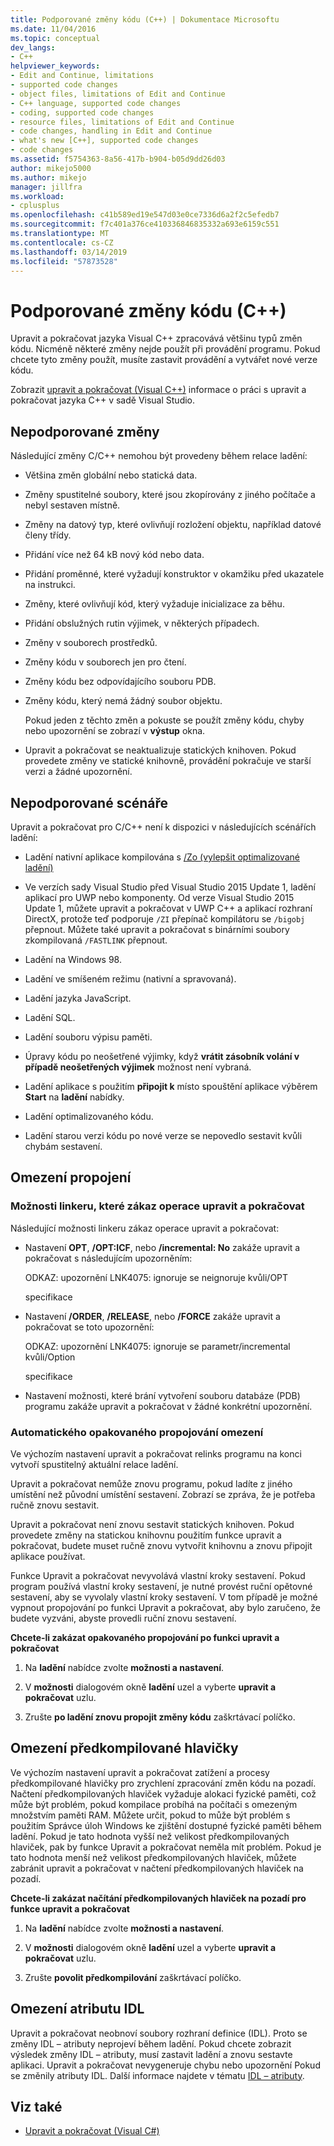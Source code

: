 ```yaml
---
title: Podporované změny kódu (C++) | Dokumentace Microsoftu
ms.date: 11/04/2016
ms.topic: conceptual
dev_langs:
- C++
helpviewer_keywords:
- Edit and Continue, limitations
- supported code changes
- object files, limitations of Edit and Continue
- C++ language, supported code changes
- coding, supported code changes
- resource files, limitations of Edit and Continue
- code changes, handling in Edit and Continue
- what's new [C++], supported code changes
- code changes
ms.assetid: f5754363-8a56-417b-b904-b05d9dd26d03
author: mikejo5000
ms.author: mikejo
manager: jillfra
ms.workload:
- cplusplus
ms.openlocfilehash: c41b589ed19e547d03e0ce7336d6a2f2c5efedb7
ms.sourcegitcommit: f7c401a376ce410336846835332a693e6159c551
ms.translationtype: MT
ms.contentlocale: cs-CZ
ms.lasthandoff: 03/14/2019
ms.locfileid: "57873528"
---
```

# <a name="supported-code-changes-c"></a>Podporované změny kódu (C++)
Upravit a pokračovat jazyka Visual C++ zpracovává většinu typů změn kódu. Nicméně některé změny nejde použít při provádění programu. Pokud chcete tyto změny použít, musíte zastavit provádění a vytvářet nové verze kódu.

 Zobrazit [upravit a pokračovat (Visual C++)](../debugger/edit-and-continue-visual-cpp.md) informace o práci s upravit a pokračovat jazyka C++ v sadě Visual Studio.

##  <a name="BKMK_Unsupported_changes"></a> Nepodporované změny
 Následující změny C/C++ nemohou být provedeny během relace ladění:

- Většina změn globální nebo statická data.

- Změny spustitelné soubory, které jsou zkopírovány z jiného počítače a nebyl sestaven místně.

- Změny na datový typ, které ovlivňují rozložení objektu, například datové členy třídy.

- Přidání více než 64 kB nový kód nebo data.

- Přidání proměnné, které vyžadují konstruktor v okamžiku před ukazatele na instrukci.

- Změny, které ovlivňují kód, který vyžaduje inicializace za běhu.

- Přidání obslužných rutin výjimek, v některých případech.

- Změny v souborech prostředků.

- Změny kódu v souborech jen pro čtení.

- Změny kódu bez odpovídajícího souboru PDB.

- Změny kódu, který nemá žádný soubor objektu.

  Pokud jeden z těchto změn a pokuste se použít změny kódu, chyby nebo upozornění se zobrazí v **výstup** okna.

- Upravit a pokračovat se neaktualizuje statických knihoven. Pokud provedete změny ve statické knihovně, provádění pokračuje ve starší verzi a žádné upozornění.

##  <a name="BKMK_Unsupported_scenarios"></a> Nepodporované scénáře
 Upravit a pokračovat pro C/C++ není k dispozici v následujících scénářích ladění:

-   Ladění nativní aplikace kompilována s [/Zo (vylepšit optimalizované ladění)](/cpp/build/reference/zo-enhance-optimized-debugging)

-   Ve verzích sady Visual Studio před Visual Studio 2015 Update 1, ladění aplikací pro UWP nebo komponenty. Od verze Visual Studio 2015 Update 1, můžete upravit a pokračovat v UWP C++ a aplikací rozhraní DirectX, protože teď podporuje `/ZI` přepínač kompilátoru se `/bigobj` přepnout. Můžete také upravit a pokračovat s binárními soubory zkompilovaná `/FASTLINK` přepnout.

-   Ladění na Windows 98.

-   Ladění ve smíšeném režimu (nativní a spravovaná).

-   Ladění jazyka JavaScript.

-   Ladění SQL.

-   Ladění souboru výpisu paměti.

-   Úpravy kódu po neošetřené výjimky, když **vrátit zásobník volání v případě neošetřených výjimek** možnost není vybraná.

-   Ladění aplikace s použitím **připojit k** místo spouštění aplikace výběrem **Start** na **ladění** nabídky.

-   Ladění optimalizovaného kódu.

-   Ladění starou verzi kódu po nové verze se nepovedlo sestavit kvůli chybám sestavení.

##  <a name="BKMK_Linking_limitations"></a> Omezení propojení

###  <a name="BKMK_Linker_options_that_disable_Edit_and_Continue"></a> Možnosti linkeru, které zákaz operace upravit a pokračovat
 Následující možnosti linkeru zákaz operace upravit a pokračovat:

-   Nastavení **OPT**, **/OPT:ICF**, nebo **/incremental: No** zakáže upravit a pokračovat s následujícím upozorněním:

     ODKAZ: upozornění LNK4075: ignoruje se neignoruje kvůli/OPT

     specifikace

-   Nastavení **/ORDER**, **/RELEASE**, nebo **/FORCE** zakáže upravit a pokračovat se toto upozornění:

     ODKAZ: upozornění LNK4075: ignoruje se parametr/incremental kvůli/Option

     specifikace

-   Nastavení možnosti, které brání vytvoření souboru databáze (PDB) programu zakáže upravit a pokračovat v žádné konkrétní upozornění.

###  <a name="BKMK_Auto_relinking_limitations"></a> Automatického opakovaného propojování omezení
 Ve výchozím nastavení upravit a pokračovat relinks programu na konci vytvoří spustitelný aktuální relace ladění.

 Upravit a pokračovat nemůže znovu programu, pokud ladíte z jiného umístění než původní umístění sestavení. Zobrazí se zpráva, že je potřeba ručně znovu sestavit.

 Upravit a pokračovat není znovu sestavit statických knihoven. Pokud provedete změny na statickou knihovnu použitím funkce upravit a pokračovat, budete muset ručně znovu vytvořit knihovnu a znovu připojit aplikace používat.

 Funkce Upravit a pokračovat nevyvolává vlastní kroky sestavení. Pokud program používá vlastní kroky sestavení, je nutné provést ruční opětovné sestavení, aby se vyvolaly vlastní kroky sestavení. V tom případě je možné vypnout propojování po funkci Upravit a pokračovat, aby bylo zaručeno, že budete vyzváni, abyste provedli ruční znovu sestavení.

 **Chcete-li zakázat opakovaného propojování po funkci upravit a pokračovat**

1.  Na **ladění** nabídce zvolte **možnosti a nastavení**.

2.  V **možnosti** dialogovém okně **ladění** uzel a vyberte **upravit a pokračovat** uzlu.

3.  Zrušte **po ladění znovu propojit změny kódu** zaškrtávací políčko.

##  <a name="BKMK_Precompiled_Header_Limitations"></a> Omezení předkompilované hlavičky
 Ve výchozím nastavení upravit a pokračovat zatížení a procesy předkompilované hlavičky pro zrychlení zpracování změn kódu na pozadí. Načtení předkompilovaných hlaviček vyžaduje alokaci fyzické paměti, což může být problém, pokud kompilace probíhá na počítači s omezeným množstvím paměti RAM. Můžete určit, pokud to může být problém s použitím Správce úloh Windows ke zjištění dostupné fyzické paměti během ladění. Pokud je tato hodnota vyšší než velikost předkompilovaných hlaviček, pak by funkce Upravit a pokračovat neměla mít problém. Pokud je tato hodnota menší než velikost předkompilovaných hlaviček, můžete zabránit upravit a pokračovat v načtení předkompilovaných hlaviček na pozadí.

 **Chcete-li zakázat načítání předkompilovaných hlaviček na pozadí pro funkce upravit a pokračovat**

1.  Na **ladění** nabídce zvolte **možnosti a nastavení**.

2.  V **možnosti** dialogovém okně **ladění** uzel a vyberte **upravit a pokračovat** uzlu.

3.  Zrušte **povolit předkompilování** zaškrtávací políčko.

##  <a name="BKMK_IDL_Attribute_Limitations"></a> Omezení atributu IDL
 Upravit a pokračovat neobnoví soubory rozhraní definice (IDL). Proto se změny IDL – atributy neprojeví během ladění. Pokud chcete zobrazit výsledek změny IDL – atributy, musí zastavit ladění a znovu sestavte aplikaci. Upravit a pokračovat nevygeneruje chybu nebo upozornění Pokud se změnily atributy IDL. Další informace najdete v tématu [IDL – atributy](/cpp/windows/idl-attributes).

## <a name="see-also"></a>Viz také
- [Upravit a pokračovat (Visual C#)](../debugger/edit-and-continue-visual-cpp.md)